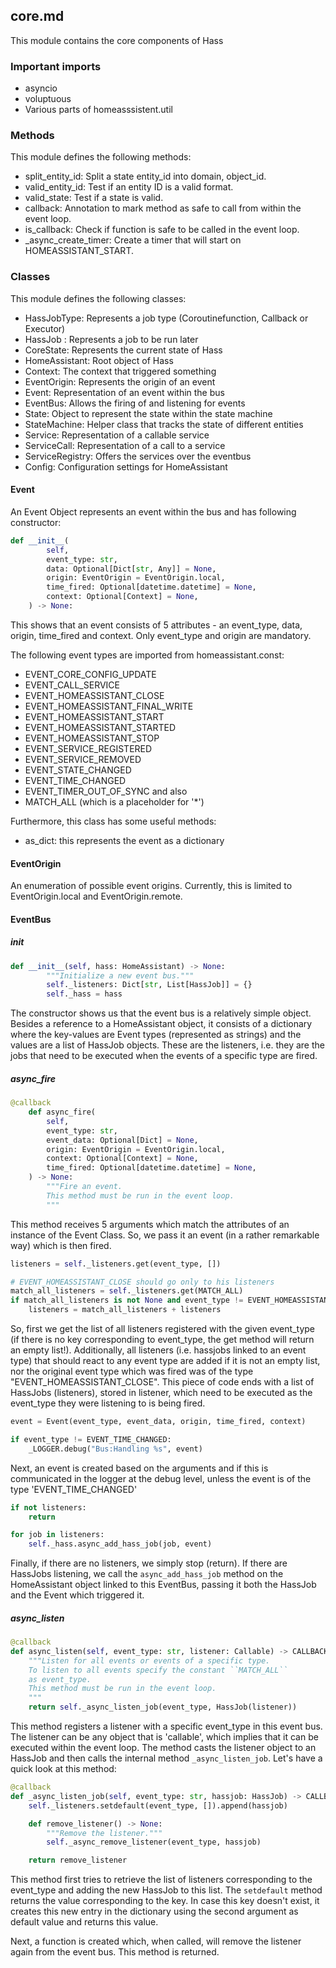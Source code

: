 ## core.md

This module contains the core components of Hass

### Important imports
- asyncio
- voluptuous
- Various parts of homeasssistent.util

### Methods
This module defines the following methods:
- split_entity_id: Split a state entity_id into domain, object_id.
- valid_entity_id: Test if an entity ID is a valid format.
- valid_state: Test if a state is valid.
- callback: Annotation to mark method as safe to call from within the event loop.
- is_callback: Check if function is safe to be called in the event loop.
- _async_create_timer: Create a timer that will start on HOMEASSISTANT_START.


### Classes

This module defines the following classes:
- HassJobType: Represents a job type (Coroutinefunction, Callback or Executor)
- HassJob : Represents a job to be run later
- CoreState: Represents the current state of Hass
- HomeAssistant: Root object of Hass
- Context: The context that triggered something
- EventOrigin: Represents the origin of an event
- Event: Representation of an event within the bus
- EventBus: Allows the firing of and listening for events
- State: Object to represent the state within the state machine
- StateMachine: Helper class that tracks the state of different entities
- Service: Representation of a callable service
- ServiceCall: Representation of a call to a service
- ServiceRegistry: Offers the services over the eventbus
- Config: Configuration settings for HomeAssistant

#### Event

An Event Object represents an event within the bus and has following constructor:

```python
def __init__(
        self,
        event_type: str,
        data: Optional[Dict[str, Any]] = None,
        origin: EventOrigin = EventOrigin.local,
        time_fired: Optional[datetime.datetime] = None,
        context: Optional[Context] = None,
    ) -> None:
```

This shows that an event consists of 5 attributes - an event_type, data, origin, time_fired and context. Only event_type and origin are mandatory. 

The following event types are imported from homeassistant.const:
- EVENT_CORE_CONFIG_UPDATE
- EVENT_CALL_SERVICE
- EVENT_HOMEASSISTANT_CLOSE
- EVENT_HOMEASSISTANT_FINAL_WRITE
- EVENT_HOMEASSISTANT_START
- EVENT_HOMEASSISTANT_STARTED
- EVENT_HOMEASSISTANT_STOP
- EVENT_SERVICE_REGISTERED
- EVENT_SERVICE_REMOVED
- EVENT_STATE_CHANGED
- EVENT_TIME_CHANGED
- EVENT_TIMER_OUT_OF_SYNC
and also
- MATCH_ALL (which is a placeholder for '*')

Furthermore, this class has some useful methods:
- as_dict: this represents the event as a dictionary


#### EventOrigin

An enumeration of possible event origins. Currently, this is limited to EventOrigin.local and EventOrigin.remote.

#### EventBus

##### __init__
```python
def __init__(self, hass: HomeAssistant) -> None:
        """Initialize a new event bus."""
        self._listeners: Dict[str, List[HassJob]] = {}
        self._hass = hass
```

The constructor shows us that the event bus is a relatively simple object. Besides a reference to a HomeAssistant object, it consists of a dictionary where the key-values are Event types (represented as strings) and the values are a list of HassJob objects. These are the listeners, i.e. they are the jobs that need to be executed when the events of a specific type are fired.

##### async_fire

```python
@callback
    def async_fire(
        self,
        event_type: str,
        event_data: Optional[Dict] = None,
        origin: EventOrigin = EventOrigin.local,
        context: Optional[Context] = None,
        time_fired: Optional[datetime.datetime] = None,
    ) -> None:
        """Fire an event.
        This method must be run in the event loop.
        """
```
This method receives 5 arguments which match the attributes of an instance of the Event Class. So, we pass it an event (in a rather remarkable way) which is then fired. 

```python
listeners = self._listeners.get(event_type, [])

# EVENT_HOMEASSISTANT_CLOSE should go only to his listeners
match_all_listeners = self._listeners.get(MATCH_ALL)
if match_all_listeners is not None and event_type != EVENT_HOMEASSISTANT_CLOSE:
    listeners = match_all_listeners + listeners
```

So, first we get the list of all listeners registered with the given event_type (if there is no key corresponding to event_type, the get method will return an empty list!). Additionally, all listeners (i.e. hassjobs linked to an event type) that should react to any event type are added if it is not an empty list, nor the original event type which was fired was of the type "EVENT_HOMEASSISTANT_CLOSE". This piece of code ends with a list of HassJobs (listeners), stored in listener, which need to be executed as the event_type they were listening to is being fired.

```python
event = Event(event_type, event_data, origin, time_fired, context)

if event_type != EVENT_TIME_CHANGED:
    _LOGGER.debug("Bus:Handling %s", event)
```

Next, an event is created based on the arguments and if this is communicated in the logger at the debug level, unless the event is of the type 'EVENT_TIME_CHANGED'

```python 
if not listeners:
    return

for job in listeners:
    self._hass.async_add_hass_job(job, event)
```

Finally, if there are no listeners, we simply stop (return). If there are HassJobs listening, we call the `async_add_hass_job` method on the HomeAssistant object linked to this EventBus, passing it both the HassJob and the Event which triggered it.

##### async_listen
```python
@callback
def async_listen(self, event_type: str, listener: Callable) -> CALLBACK_TYPE:
    """Listen for all events or events of a specific type.
    To listen to all events specify the constant ``MATCH_ALL``
    as event_type.
    This method must be run in the event loop.
    """
    return self._async_listen_job(event_type, HassJob(listener))
```

This method registers a listener with a specific event_type in this event bus. The listener can be any object that is 'callable', which implies that it can be executed within the event loop. The method casts the listener object to an HassJob and then calls the internal method `_async_listen_job`. Let's have a quick look at this method:

```python
@callback
def _async_listen_job(self, event_type: str, hassjob: HassJob) -> CALLBACK_TYPE:
    self._listeners.setdefault(event_type, []).append(hassjob)

    def remove_listener() -> None:
        """Remove the listener."""
        self._async_remove_listener(event_type, hassjob)

    return remove_listener
```

This method first tries to retrieve the list of listeners corresponding to the event_type and adding the new HassJob to this list. The `setdefault` method returns the value corresponding to the key. In case this key doesn't exist, it creates this new entry in the dictionary using the second argument as default value and returns this value.

Next, a function is created which, when called, will remove the listener again from the event bus. This method is returned.